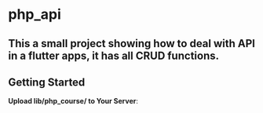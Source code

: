 # php_api

## This a small project showing how to deal with API in a flutter apps, it has all CRUD functions.

## Getting Started

**Upload lib/php_course/ to Your Server**:
